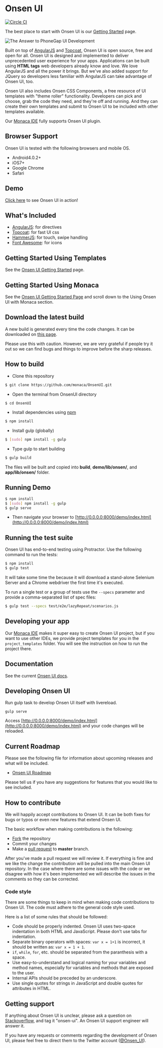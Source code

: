 # Onsen UI 

[![Circle CI](https://circleci.com/gh/OnsenUI/OnsenUI.svg?style=svg)](https://circleci.com/gh/OnsenUI/OnsenUI)

The best place to start with Onsen UI is our [Getting Started](http://onsen.io/guide/getting_started.html) page.

![The Answer to PhoneGap UI Development](https://cloud.githubusercontent.com/assets/9889313/5350569/eec8b870-7efb-11e4-90af-2f4d505e09a8.png)

Built on top of [AngularJS](http://angularjs.org/) and [Topcoat](http://topcoat.io/), Onsen UI is open source, free and open for all. Onsen UI is designed and implemented to deliver unprecedented user experience for your apps. Applications can be built using **HTML tags** web developers already know and love. We love AngularJS and all the power it brings. But we've also added support for JQuery so developers less familiar with AngularJS can take advantage of Onsen UI, too.

Onsen UI also includes Onsen CSS Components, a free resource of UI templates with "theme roller" functionality. Developers can pick and choose, grab the code they need, and they're off and running. And they can create their own templates and submit to Onsen UI to be included with other templates available. 

Our [Monaca IDE] fully supports Onsen UI plugin.

## Browser Support

Onsen UI is tested with the following browsers and mobile OS.

 * Android4.0.2+
 * iOS7+
 * Google Chrome
 * Safari

## Demo

[Click here](http://onsen.io/guide/components.html) to see Onsen UI in action!

## What's Included

* [AngularJS](angularjs.org): for directives
* [Topcoat](topcoat.io): for fast UI css
* [HammerJS](http://eightmedia.github.io/hammer.js/): for touch, swipe handling
* [Font Awesome](http://fontawesome.io/): for icons

## Getting Started Using Templates

See the [Onsen UI Getting Started](http://onsen.io/getting_started/) page.

## Getting Started Using Monaca

See the [Onsen UI Getting Started Page] and scroll down to the Using Onsen UI with Monaca section. 

## Download the latest build

A new build is generated every time the code changes. It can be downloaded on [this page](http://onsen.io/download.html#latest-build).

Please use this with caution. However, we are very grateful if people try it out so we can find bugs and things to improve before the sharp releases.

## How to build

* Clone this repository

```bash
$ git clone https://github.com/monaca/OnsenUI.git
```

* Open the terminal from OnsenUI directory

```bash
$ cd OnsenUI
```

* Install dependencies using [npm](http://nodejs.org/download/)

```bash
$ npm install
```

* Install gulp (globally)

```bash
$ [sudo] npm install -g gulp
```

* Type gulp to start building

```bash
$ gulp build
```

The files will be built and copied into **build**, **demo/lib/onsen/**, and **app/lib/onsen/** folder.

## Running Demo

```bash
$ npm install
$ [sudo] npm install -g gulp
$ gulp serve
```

* Then navigate your browser to [http://0.0.0.0:8000/demo/index.html](http://0.0.0.0:8000/demo/index.html)

## Running the test suite

Onsen UI has end-to-end testing using Protractor. Use the following command to run the tests:

```bash
$ npm install
$ gulp test
```

It will take some time the because it will download a stand-alone Selenium Server and a Chrome webdriver the first time it's executed.

To run a single test or a group of tests use the `--specs` parameter and provide a comma-separated list of spec files:

```bash
$ gulp test --specs test/e2e/lazyRepeat/scenarios.js
```

## Developing your app

Our [Monaca IDE] makes it super easy to create Onsen UI project, but if you want to use other IDEs, we provide project templates for you in the `project_templates` folder. You will see the instruction on how to run the project there.

## Documentation

See the current [Onsen UI docs](http://onsen.io/guide/overview.html).

## Developing Onsen UI

Run gulp task to develop Onsen UI itself with livereload.

    gulp serve

Access [http://0.0.0.0:8000/demo/index.html](http://0.0.0.0:8000/demo/index.html) and your code changes will be reloaded.

## Current Roadmap

Please see the following file for information about upcoming releases and what will be included.

* [Onsen UI Roadmap](https://github.com/OnsenUI/OnsenUI/blob/master/ROADMAP.md)

Please tell us if you have any suggestions for features that you would like to see included.

## How to contribute

We will happily accept contributions to Onsen UI. It can be both fixes for bugs or typos or even new features that extend Onsen UI.

The basic workflow when making contributions is the following:

* [Fork](https://github.com/OnsenUI/OnsenUI/fork) the repository
* Commit your changes
* Make a [pull request](https://help.github.com/articles/using-pull-requests) to **master** branch.

After you've made a pull request we will review it. If everything is fine and we like the change the contribution will be pulled into the main Onsen UI repository. In the case where there are some issues with the code or we disagree with how it's been implemented we will describe the issues in the comments so they can be corrected.

### Code style

There are some things to keep in mind when making code contributions to Onsen UI. The code must adhere to the general code style used.

Here is a list of some rules that should be followed:

* Code should be properly indented. Onsen UI uses two-space indentation in both HTML and JavaScript. Please don't use tabs for indentation.
* Separate binary operators with spaces: `var x = 1+1` is incorrect, it should be written as: `var x = 1 + 1`.
* `if`, `while`, `for`, etc. should be separated from the paranthesis with a space.
* Use easy-to-understand and logical naming for your variables and method names, especially for variables and methods that are exposed to the user.
* Internal APIs should be preceded by an underscore.
* Use single quotes for strings in JavaScript and double quotes for attributes in HTML.

## Getting support

If anything about Onsen UI is unclear, please ask a question on <a href="http://stackoverflow.com" target="_blank">Stackoverflow</a>, and tag it "onsen-ui".  An Onsen UI support engineer will answer it.
	
If you have any requests or comments regarding the development of Onsen UI, please feel free to direct them to the Twitter account (<a href="http://twitter.com/Onsen_UI" target="_blank">@Onsen_UI</a>).


[Onsen UI]:http://onsen.io/
[Onsen UI Getting Started Page]:http://onsen.io/getting_started/
[Monaca Forum]:http://monaca.mobi/forum
[Monaca IDE]:http://monaca.mobi/
